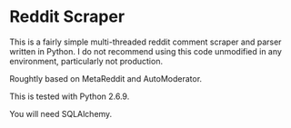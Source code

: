 # Reddit Scraper

This is a fairly simple multi-threaded reddit comment scraper and parser written in Python.
I do not recommend using this code unmodified in any environment, particularly not production.

Roughtly based on MetaReddit and AutoModerator.

This is tested with Python 2.6.9.

You will need SQLAlchemy.

